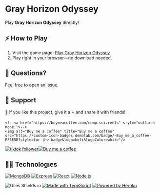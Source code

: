 # Gray Horizon Odyssey

Play **Gray Horizon Odyssey** directly!

## ⚡ How to Play

1. Visit the game page: [Play Gray Horizon Odyssey](https://compscireels.itch.io/)
2. Play right in your browser—no download needed.

## 💬 Questions?

Feel free to [open an issue](http://github.com/CompSciReels/gray-horizon-odyssey/issues/new/choose).

## 🤩 Support

💙 If you like this project, give it a ⭐ and share it with friends!

<!--<div style="display: flex; align-items: center;">
  <a href="https://www.tiktok.com/@comp.sci.reels?lang=en" style="outline: none;">
    <img alt="tiktok follower" title="Follow my TikTok channel" src="https://custom-icon-badges.demolab.com/badge/TIKTOK-9B4E97?style=for-the-badge&logo=tiktok&logoColor=white&labelColor=7A3E85"/>
    <img width="12px" style="padding-right: 10px;"/>
   <!--</a>-->
    <!--<a href="https://buymeacoffee.com/comp.sci.reels" style="outline: none;">-->
    <img alt="Buy me a coffee" title="Buy me a coffee" src="https://custom-icon-badges.demolab.com/badge/-Buy_me_a_coffee-FF5E5B?style=for-the-badge&logo=kofi&logoColor=white"/>
  <!--</a>-->
<!--</div>-->

<div style="display: flex; align-items: center;">
  <a href="https://www.tiktok.com/@comp.sci.reels?lang=en">
    <img alt="tiktok follower" title="Follow my TikTok channel" 
         src="https://custom-icon-badges.demolab.com/badge/TIKTOK-9B4E97?style=for-the-badge&logo=tiktok&logoColor=white&labelColor=7A3E85"
         style="border: none; outline: none;"/>
  </a>
  <a href="https://buymeacoffee.com/comp.sci.reels">
    <img alt="Buy me a coffee" title="Buy me a coffee" 
         src="https://custom-icon-badges.demolab.com/badge/-Buy_me_a_coffee-FF5E5B?style=for-the-badge&logo=kofi&logoColor=white"
         style="border: none; outline: none;"/>
  </a>
</div>

## 👨‍💻 Technologies

[![MongoDB](https://custom-icon-badges.demolab.com/badge/-MongoDB-47A248?style=for-the-badge&logo=mongodb&logoColor=white)](https://www.mongodb.com/)
[![Express](https://custom-icon-badges.demolab.com/badge/-Express-000000?style=for-the-badge&logo=express&logoColor=white)](https://expressjs.com/)
[![React](https://custom-icon-badges.demolab.com/badge/-React-218AAB?style=for-the-badge&logo=react&logoColor=white)](https://reactjs.org/)
[![Node.js](https://custom-icon-badges.demolab.com/badge/-Node.js-339933?style=for-the-badge&logo=node.js&logoColor=white)](https://nodejs.org/)

![Uses Shields.io](https://custom-icon-badges.demolab.com/badge/-Uses_Shields.io-000000?style=for-the-badge&logo=shieldsiobadge&logoColor=white)
[![Made with TypeScript](https://img.shields.io/badge/-Made_with_TypeScript-3178C6?style=for-the-badge&logo=typescript&logoColor=white)](https://www.typescriptlang.org/)
[![Powered by Heroku](https://img.shields.io/badge/-Powered_by_Heroku-6567a5?style=for-the-badge&logo=heroku&logoColor=white)](https://heroku.com/)

